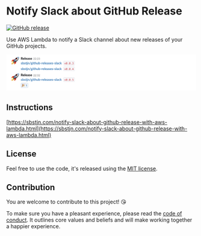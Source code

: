 # Notify Slack about GitHub Release

[![GitHub release](https://img.shields.io/github/release/sbstjn/github-releases-slack.svg)]()

Use AWS Lambda to notify a Slack channel about new releases of your GitHub projects.

![Slack Messages about GitHub Releases](assets/preview.png)

## Instructions

[https://sbstjn.com/notify-slack-about-github-release-with-aws-lambda.html](https://sbstjn.com/notify-slack-about-github-release-with-aws-lambda.html)

## License

Feel free to use the code, it's released using the [MIT license](LICENSE.md).

## Contribution

You are welcome to contribute to this project! 😘 

To make sure you have a pleasant experience, please read the [code of conduct](CODE_OF_CONDUCT.md). It outlines core values and beliefs and will make working together a happier experience.
